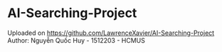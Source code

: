 ﻿# AI-Searching-Project

Uploaded on https://github.com/LawrenceXavier/AI-Searching-Project
Author: Nguyễn Quốc Huy - 1512203 - HCMUS


